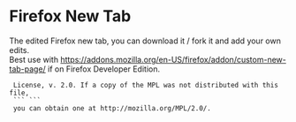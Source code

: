 # Firefox New Tab

The edited Firefox new tab, you can download it / fork it and add your own edits.\
Best use with https://addons.mozilla.org/en-US/firefox/addon/custom-new-tab-page/ if on Firefox Developer Edition.


```This Source Code Form is subject to the terms of the Mozilla Public
 License, v. 2.0. If a copy of the MPL was not distributed with this file,
 ``` ```
 you can obtain one at http://mozilla.org/MPL/2.0/.
 ```
